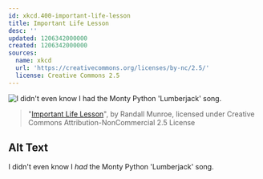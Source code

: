 ```yaml
---
id: xkcd.400-important-life-lesson
title: Important Life Lesson
desc: ''
updated: 1206342000000
created: 1206342000000
sources:
  name: xkcd
  url: 'https://creativecommons.org/licenses/by-nc/2.5/'
  license: Creative Commons 2.5
---
```

![I didn't even know I *had* the Monty Python 'Lumberjack' song.](https://imgs.xkcd.com/comics/important_life_lesson.png)
> "[Important Life Lesson](https://xkcd.com/400/)", by Randall Munroe, licensed under Creative Commons Attribution-NonCommercial 2.5 License

## Alt Text
I didn't even know I *had* the Monty Python 'Lumberjack' song.
